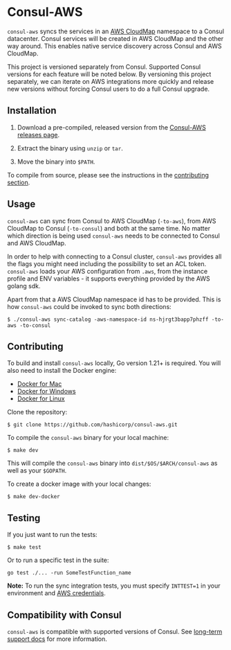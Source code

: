 # Consul-AWS

`consul-aws` syncs the services in an [AWS CloudMap](https://docs.aws.amazon.com/cloud-map/latest/dg/what-is-cloud-map.html) namespace to a Consul datacenter. 
Consul services will be created in AWS CloudMap and the other way around. 
This enables native service discovery across Consul and AWS CloudMap.

This project is versioned separately from Consul. Supported Consul versions for each feature will be noted below. By versioning this project separately, we can iterate on AWS integrations more quickly and release new versions without forcing Consul users to do a full Consul upgrade.

## Installation

1. Download a pre-compiled, released version from the [Consul-AWS releases page][releases].

1. Extract the binary using `unzip` or `tar`.

1. Move the binary into `$PATH`.

To compile from source, please see the instructions in the [contributing section](#contributing).

## Usage

`consul-aws` can sync from Consul to AWS CloudMap (`-to-aws`), from AWS CloudMap to Consul (`-to-consul`) and both at the same time. No matter which direction is being used `consul-aws` needs to be connected to Consul and AWS CloudMap.

In order to help with connecting to a Consul cluster, `consul-aws` provides all the flags you might need including the possibility to set an ACL token. `consul-aws` loads your AWS configuration from `.aws`, from the instance profile and ENV variables - it supports everything provided by the AWS golang sdk.

Apart from that a AWS CloudMap namespace id has to be provided. This is how `consul-aws` could be invoked to sync both directions:

```shell
$ ./consul-aws sync-catalog -aws-namespace-id ns-hjrgt3bapp7phzff -to-aws -to-consul
```

## Contributing

To build and install `consul-aws` locally, Go version 1.21+ is required.
You will also need to install the Docker engine:

- [Docker for Mac](https://docs.docker.com/engine/installation/mac/)
- [Docker for Windows](https://docs.docker.com/engine/installation/windows/)
- [Docker for Linux](https://docs.docker.com/engine/installation/linux/ubuntulinux/)

Clone the repository:

```shell
$ git clone https://github.com/hashicorp/consul-aws.git
```

To compile the `consul-aws` binary for your local machine:

```shell
$ make dev
```

This will compile the `consul-aws` binary into `dist/$OS/$ARCH/consul-aws` as well as your `$GOPATH`.

To create a docker image with your local changes:

```shell
$ make dev-docker
```
## Testing

If you just want to run the tests:

```shell
$ make test
```

Or to run a specific test in the suite:

```shell
go test ./... -run SomeTestFunction_name
```

**Note:** To run the sync integration tests, you must specify `INTTEST=1` in your environment and [AWS credentials](https://docs.aws.amazon.com/sdk-for-go/v1/developer-guide/configuring-sdk.html#specifying-credentials).

## Compatibility with Consul

`consul-aws` is compatible with supported versions of Consul. 
See [long-term support docs](https://developer.hashicorp.com/consul/docs/enterprise/long-term-support#long-term-support-lifecycle) for more information.

[releases]: https://releases.hashicorp.com/consul-aws "Consul-AWS Releases"
